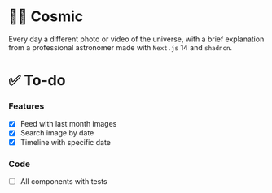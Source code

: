 # 👨‍🚀 Cosmic

Every day a different photo or video of the universe, with a brief explanation from a professional astronomer made with `Next.js` 14 and `shadncn`.

# ✅ To-do

### Features
- [x] Feed with last month images
- [x] Search image by date 
- [x] Timeline with specific date

### Code
- [ ] All components with tests
 
